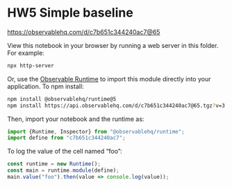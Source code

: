 # HW5 Simple baseline

https://observablehq.com/d/c7b651c344240ac7@65

View this notebook in your browser by running a web server in this folder. For
example:

~~~sh
npx http-server
~~~

Or, use the [Observable Runtime](https://github.com/observablehq/runtime) to
import this module directly into your application. To npm install:

~~~sh
npm install @observablehq/runtime@5
npm install https://api.observablehq.com/d/c7b651c344240ac7@65.tgz?v=3
~~~

Then, import your notebook and the runtime as:

~~~js
import {Runtime, Inspector} from "@observablehq/runtime";
import define from "c7b651c344240ac7";
~~~

To log the value of the cell named “foo”:

~~~js
const runtime = new Runtime();
const main = runtime.module(define);
main.value("foo").then(value => console.log(value));
~~~
